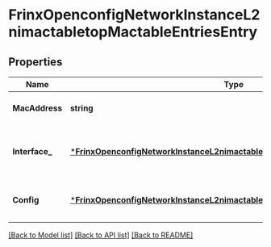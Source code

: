 # FrinxOpenconfigNetworkInstanceL2nimactabletopMactableEntriesEntry

## Properties
Name | Type | Description | Notes
------------ | ------------- | ------------- | -------------
**MacAddress** | **string** | Optional[Reference to mac-address list key] REF:Optional.empty | [optional] [default to null]
**Interface_** | [***FrinxOpenconfigNetworkInstanceL2nimactabletopMactableEntriesEntryInterface**](frinx.openconfig.network.instance.l2nimactabletop.mactable.entries.entry.Interface.md) | Optional[Reference to the base and/or subinterface for the MAC table entry] REF:Optional.empty | [optional] [default to null]
**Config** | [***FrinxOpenconfigNetworkInstanceL2nimactabletopMactableEntriesEntryConfig**](frinx.openconfig.network.instance.l2nimactabletop.mactable.entries.entry.Config.md) | Optional[Configuration data for MAC table entries] REF:Optional.empty | [optional] [default to null]

[[Back to Model list]](../README.md#documentation-for-models) [[Back to API list]](../README.md#documentation-for-api-endpoints) [[Back to README]](../README.md)


